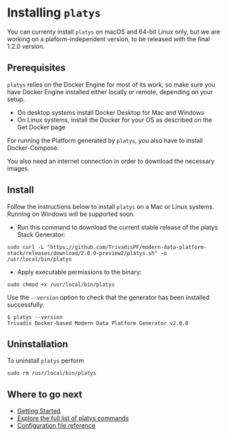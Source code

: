 # Installing `platys`

You can currenty install `platys` on macOS and 64-bit Linux only, but we are working on a plaform-independent version, to be released with the final 1.2.0 version.

## Prerequisites

`platys` relies on the Docker Engine for most of its work, so make sure you have Docker Engine installed either locally or remote, depending on your setup.

  * On desktop systems install Docker Desktop for Mac and Windows
  * On Linux systems, install the Docker for your OS as described on the Get Docker page

For running the Platform generated by `platys`, you also have to install Docker-Compose. 

You also need an internet connection in order to download the necessary images. 

## Install

Follow the instructions below to install `platys` on a Mac or Linux systems. Running on Windows will be supported soon. 

* Run this command to download the current stable release of the platys Stack Generator:

```
sudo curl -L "https://github.com/TrivadisPF/modern-data-platform-stack/releases/download/2.0.0-preview2/platys.sh" -o /usr/local/bin/platys
```

* Apply executable permissions to the binary:

```
sudo chmod +x /usr/local/bin/platys 
```

Use the `--version` option to check that the generator has been installed successfully.

```
$ platys --version
Trivadis Docker-based Modern Data Platform Generator v2.0.0
```
   
## Uninstallation

To uninstall `platys` perform

```
sudo rm /usr/local/bin/platys
```
   
## Where to go next

* [Getting Started](getting-started.md)
* [Explore the full list of platys commands](command-line-ref.md)
* [Configuration file reference](configuration.md)
